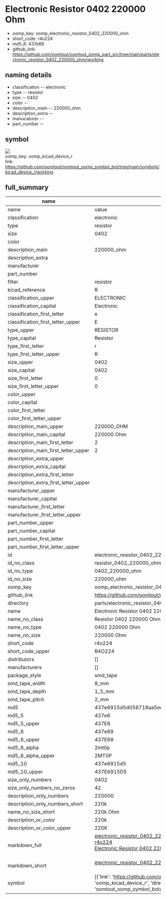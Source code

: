# Electronic Resistor 0402 220000 Ohm

  
* oomp_key: oomp_electronic_resistor_0402_220000_ohm 
* short_code: r4o224
* md5_6: 437e69  
* github_link: https://github.com/oomlout/oomlout_oomp_part_src/tree/main/parts/electronic_resistor_0402_220000_ohm/working  
## naming details
* classification -- electronic
* type -- resistor
* size -- 0402
* color -- 
* description_main -- 220000_ohm
* description_extra -- 
* manucaturer -- 
* part_number -- 



## symbol

![](symbol/{index}/working/working_600.png)  
oomp_key: oomp_kicad_device_r  
link: https://github.com/oomlout/oomlout_oomp_symbol_bot/tree/main/symbols/kicad_device_r/working  


## full_summary
| name | value | 
| --- | --- | 
| name | value | 
| classification | electronic | 
| type | resistor | 
| size | 0402 | 
| color |  | 
| description_main | 220000_ohm | 
| description_extra |  | 
| manufacturer |  | 
| part_number |  | 
| filter | resistor | 
| kicad_reference | R | 
| classification_upper | ELECTRONIC | 
| classification_capital | Electronic | 
| classification_first_letter | e | 
| classification_first_letter_upper | E | 
| type_upper | RESISTOR | 
| type_capital | Resistor | 
| type_first_letter | r | 
| type_first_letter_upper | R | 
| size_upper | 0402 | 
| size_capital | 0402 | 
| size_first_letter | 0 | 
| size_first_letter_upper | 0 | 
| color_upper |  | 
| color_capital |  | 
| color_first_letter |  | 
| color_first_letter_upper |  | 
| description_main_upper | 220000_OHM | 
| description_main_capital | 220000 Ohm | 
| description_main_first_letter | 2 | 
| description_main_first_letter_upper | 2 | 
| description_extra_upper |  | 
| description_extra_capital |  | 
| description_extra_first_letter |  | 
| description_extra_first_letter_upper |  | 
| manufacturer_upper |  | 
| manufacturer_capital |  | 
| manufacturer_first_letter |  | 
| manufacturer_first_letter_upper |  | 
| part_number_upper |  | 
| part_number_capital |  | 
| part_number_first_letter |  | 
| part_number_first_letter_upper |  | 
| id | electronic_resistor_0402_220000_ohm | 
| id_no_class | resistor_0402_220000_ohm | 
| id_no_type | 0402_220000_ohm | 
| id_no_size | 220000_ohm | 
| oomp_key | oomp_electronic_resistor_0402_220000_ohm | 
| github_link | https://github.com/oomlout/oomlout_oomp_part_src/tree/main/parts/electronic_resistor_0402_220000_ohm/working | 
| directory | parts/electronic_resistor_0402_220000_ohm | 
| name | Electronic Resistor 0402 220000 Ohm | 
| name_no_class | Resistor 0402 220000 Ohm | 
| name_no_type | 0402 220000 Ohm | 
| name_no_size | 220000 Ohm | 
| short_code | r4o224 | 
| short_code_upper | R4O224 | 
| distributors | [] | 
| manufacturers | [] | 
| package_style | smd_tape | 
| smd_tape_width | 8_mm | 
| smd_tape_depth | 1_5_mm | 
| smd_tape_pitch | 2_mm | 
| md5 | 437e6915d5d056718aa5ed8b44e5999d | 
| md5_5 | 437e6 | 
| md5_5_upper | 437E6 | 
| md5_6 | 437e69 | 
| md5_6_upper | 437E69 | 
| md5_6_alpha | 2mt0p | 
| md5_6_alpha_upper | 2MT0P | 
| md5_10 | 437e6915d5 | 
| md5_10_upper | 437E6915D5 | 
| size_only_numbers | 0402 | 
| size_only_numbers_no_zeros | 42 | 
| description_only_numbers | 220000 | 
| description_only_numbers_short | 220k | 
| name_no_size_short | 220k Ohm | 
| description_or_color | 220k | 
| description_or_color_upper | 220K | 
| markdown_full | [electronic_resistor_0402_220000_ohm](https://github.com/oomlout/oomlout_oomp_part_src/tree/main/parts/electronic_resistor_0402_220000_ohm/working)<br>[r4o224](https://github.com/oomlout/oomlout_oomp_part_src/tree/main/parts/electronic_resistor_0402_220000_ohm/working)<br>[Electronic Resistor 0402 220000 Ohm](https://github.com/oomlout/oomlout_oomp_part_src/tree/main/parts/electronic_resistor_0402_220000_ohm/working)<br><br> | 
| markdown_short | [electronic_resistor_0402_220000_ohm](https://github.com/oomlout/oomlout_oomp_part_src/tree/main/parts/electronic_resistor_0402_220000_ohm/working)<br><br> | 
| symbol | [{'link': 'https://github.com/oomlout/oomlout_oomp_symbol_bot/tree/main/symbols/kicad_device_r', 'oomp_key': 'oomp_kicad_device_r', 'directory': 'oomlout_oomp_symbol_bot/symbols/kicad_device_r//working/working.kicad_sym', 'index': 0}] | 
